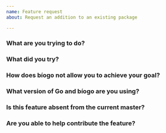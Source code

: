 ```yaml
---
name: Feature request
about: Request an addition to an existing package

---
```

<!--
Please make sure your issue title matches the Go convention; a summary
of the problem, prefixed by the primary affected package.
-->
### What are you trying to do?
<!-- Describe the problem you are trying to solve. -->


### What did you try?
<!-- Please include a link to a minimal reproducer here. -->


### How does bíogo not allow you to achieve your goal?


### What version of Go and bíogo are you using?
<!--
Paste the output of `go version` and if you are installing bíogo from source, paste
the output of `(cd $(go env GOPATH)/src/github.com/biogo/biogo && git rev-parse HEAD)`.
-->


### Is this feature absent from the current master?


### Are you able to help contribute the feature?
<!-- Can you provide code contributions or information to help? -->

